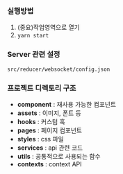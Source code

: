 ### 실행방법
1. (중요)작업영역으로 열기
2. `yarn start`

### Server 관련 설정
`src/reducer/websocket/config.json`

### 프로젝트 디렉토리 구조
- **component** : 재사용 가능한 컴포넌트
- **assets** : 이미지, 폰트 등
- **hooks** : 커스텀 훅
- **pages** : 페이지 컴포넌트
- **styles** : css 파일
- **services** : api 관련 코드
- **utils** : 공통적으로 사용되는 함수
- **contexts** : context API
